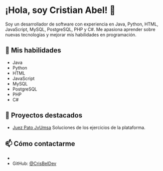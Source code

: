 # ¡Hola, soy Cristian Abel! 👋

Soy un desarrollador de software con experiencia en Java, Python, HTML, JavaScript, MySQL, PostgreSQL, PHP y C#. Me apasiona aprender sobre nuevas tecnologías y mejorar mis habilidades en programación.

## 🚀 Mis habilidades

- Java
- Python
- HTML
- JavaScript
- MySQL
- PostgreSQL
- PHP
- C#

## 🌟 Proyectos destacados

- [Juez Pato JvUmsa](https://github.com/CrisBelDev/ejercicios-Juez-Pato:) Soluciones de los ejercicios de la plataforma.


## 📫 Cómo contactarme

- <!--LinkedIn: [Cristian Abel](https://www.linkedin.com/in/cristian-abel/)-->
- GitHub: [@CrisBelDev](https://github.com/CrisBelDev)




